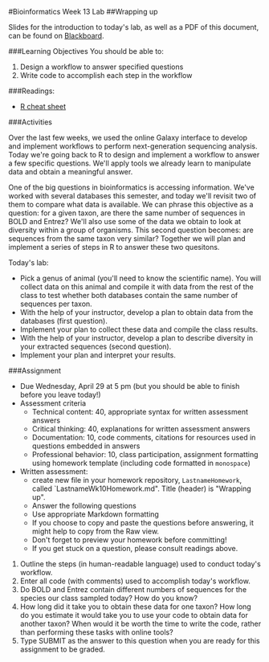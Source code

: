 #Bioinformatics Week 13 Lab
##Wrapping up

Slides for the introduction to today's lab, as well as a PDF of this document, can be found on [Blackboard](http://blackboard.uttyler.edu).

###Learning Objectives
You should be able to:

1. Design a workflow to answer specified questions
2. Write code to accomplish each step in the workflow

###Readings:
* [R cheat sheet](https://github.com/BioinformaticsSpring2015/BioinformaticsMaterials/blob/master/ref/Rref.md)

###Activities

Over the last few weeks, we used the online Galaxy interface to develop and implement workflows to perform next-generation sequencing analysis. Today we're going back to R to design and implement a workflow to answer a few specific questions. We'll apply tools we already learn to manipulate data and obtain a meaningful answer.

One of the big questions in bioinformatics is accessing information. We've worked with several databases this semester, and today we'll revisit two of them to compare what data is available. We can phrase this objective as a question: for a given taxon, are there the same number of sequences in BOLD and Entrez? We'll also use some of the data we obtain to look at diversity within a group of organisms. This second question becomes: are sequences from the same taxon very similar? Together we will plan and implement a series of steps in R to answer these two quesitons.

Today's lab:
* Pick a genus of animal (you'll need to know the scientific name). You will collect data on this animal and compile it with data from the rest of the class to test whether both databases contain the same number of sequences per taxon.
* With the help of your instructor, develop a plan to obtain data from the databases (first question).
* Implement your plan to collect these data and compile the class results.
* With the help of your instructor, develop a plan to describe diversity in your extracted sequences (second question).
* Implement your plan and interpret your results.

###Assignment
* Due Wednesday, April 29 at 5 pm (but you should be able to finish before you leave today!)
* Assessment criteria
	* Technical content: 40, appropriate syntax for written assessment answers
	* Critical thinking: 40, explanations for written assessment answers
	* Documentation: 10, code comments, citations for resources used in questions embedded in answers
	* Professional behavior: 10, class participation, assignment formatting using homework template (including code formatted in `monospace`)
* Written assessment: 
	* create new file in your homework repository, `LastnameHomework`, called `LastnameWk10Homework.md". Title (header) is "Wrapping up".
	* Answer the following questions
	* Use appropriate Markdown formatting 
	* If you choose to copy and paste the questions before answering, it might help to copy from the Raw view. 
	* Don't forget to preview your homework before committing! 
	* If you get stuck on a question, please consult readings above.

1. Outline the steps (in human-readable language) used to conduct today's workflow.
2. Enter all code (with comments) used to accomplish today's workflow.
3. Do BOLD and Entrez contain different numbers of sequences for the species our class sampled today? How do you know?
4. How long did it take you to obtain these data for one taxon? How long do you estimate it would take you to use your code to obtain data for another taxon? When would it be worth the time to write the code, rather than performing these tasks with online tools? 
5. Type SUBMIT as the answer to this question when you are ready for this assignment to be graded.
